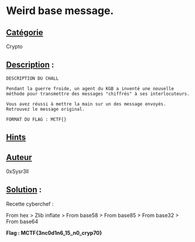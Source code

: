# **Weird base message**.
## <u>**Catégorie**</u>

Crypto

## <u>**Description**</u> :

```
DESCRIPTION DU CHALL

Pendant la guerre froide, un agent du KGB a inventé une nouvelle méthode pour transmettre des messages "chiffrés" à ses interlocuteurs.

Vous avez réussi à mettre la main sur un des message envoyés.
Retrouvez le message original.

FORMAT DU FLAG : MCTF{}
```

## <u>Hints</u> 


## <u>Auteur</u> 

0xSysr3ll

## <u>Solution</u> :

Recette cyberchef :

From hex > Zlib inflate > From base58 > From base85 > From base32 > From base64

**Flag : MCTF{3nc0d1n6_15_n0_cryp70}**
